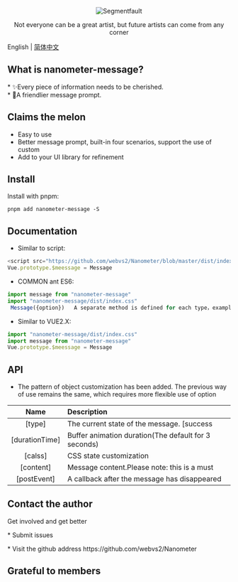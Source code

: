 <div align="center">

![Segmentfault](https://github.com/webvs2/Nanometer/blob/master/src/assets/img/rain.svg)

<p>Not everyone can be a great artist, but future artists can come from any corner</p>

</div>

English   |  [简体中文](https://github.com/webvs2/Nanometer/blob/master/README.zh-CN.md) 

<h2 align="centre">What is nanometer-message?</h2>
  * ✨Every piece of information needs to be cherished.<br />
  * 🎉A friendlier message prompt.
<h2 align="left">Claims the melon<MessageBox有哪些功能？ ></h2>

* Easy to use
* Better message prompt, built-in four scenarios, support the use of custom
* Add to your UI library for refinement

<h2 align="left">Install</h2>

Install with pnpm:
```
pnpm add nanometer-message -S
```

<h2 align="left">Documentation</h2>

* Similar to script:

```js
<script src="https://github.com/webvs2/Nanometer/blob/master/dist/index.js"></script>
Vue.prototype.$meessage = Message 
```

* COMMON ant ES6:

```js  
import message from "nanometer-message"
import "nanometer-message/dist/index.css"
 Message({option})   A separate method is defined for each type，example: Message.success(options)。
```

* Similar to VUE2.X:

```js
import "nanometer-message/dist/index.css"
import message from "nanometer-message"
Vue.prototype.$meessage = Message 
```


<h2 align="left">API</h2>

* The pattern of object customization has been added. The previous way of use remains the same, which requires more flexible use of option

|Name|Description|
|:--:|:----------|
|[type]|The current state of the message. [success|warning|info|error]|
|[durationTime]|  Buffer animation duration(The default for 3 seconds)|
|[calss]|    CSS state customization|
|[content]|  Message content.Please note: this is a must|
|[postEvent]|  A callback after the message has disappeared |

<h2 align="left">Contact the author</h2>
<p>Get involved and get better</p>
<p> *  Submit issues<https://github.com/webvs2/Nanometer/issues> </p>
<p> *  Visit the github address <a herf="https://github.com/webvs2/Nanometer"> https://github.com/webvs2/Nanometer</a></p>

<h2 align="left">Grateful to members</h2>
